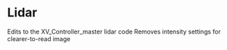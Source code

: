 # Lidar
Edits to the XV_Controller_master lidar code
Removes intensity settings for clearer-to-read image
